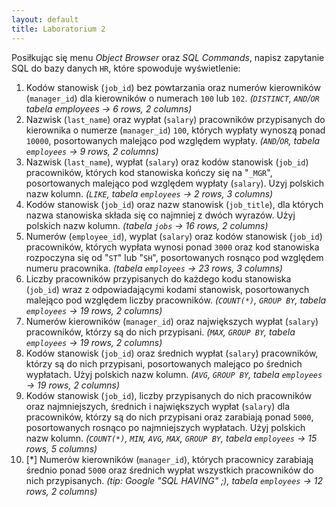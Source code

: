 ```yaml
---
layout: default
title: Laboratorium 2
---
```


Posiłkując się menu *Object Browser* oraz *SQL Commands*, napisz zapytanie SQL do bazy danych `HR`, które spowoduje wyświetlenie:

1. Kodów stanowisk (`job_id`) bez powtarzania oraz numerów kierowników (`manager_id`) dla kierowników o numerach `100` lub `102`. *(`DISTINCT`, `AND`/`OR` tabela employees -> 6 rows, 2 columns)*
2. Nazwisk (`last_name`) oraz wypłat (`salary`) pracowników przypisanych do kierownika o numerze (`manager_id`) `100`, których wypłaty wynoszą ponad `10000`, posortowanych malejąco pod względem wypłaty. *(`AND`/`OR`, tabela `employees` -> 9 rows, 2 columns)*
3. Nazwisk (`last_name`), wypłat (`salary`) oraz kodów stanowisk (`job_id`) pracowników, których kod stanowiska kończy się na "`_MGR`", posortowanych malejąco pod względem wypłaty (`salary`). Uzyj polskich nazw kolumn. *(`LIKE`, tabela `employees` -> 2 rows, 3 columns)*
4. Kodów stanowisk (`job_id`) oraz nazw stanowisk (`job_title`), dla których nazwa stanowiska składa się co najmniej z dwóch wyrazów. Użyj polskich nazw kolumn. *(tabela `jobs` -> 16 rows, 2 columns)*
5. Numerów (`employee_id`), wyplat (`salary`) oraz kodów stanowisk (`job_id`) pracowników, których wypłata wynosi ponad `3000` oraz kod stanowiska rozpoczyna się od "`ST`" lub "`SH`", posortowanych rosnąco pod względem numeru pracownika. *(tabela `employees` -> 23 rows, 3 columns)*
6. Liczby pracowników przypisanych do każdego kodu stanowiska (`job_id`) wraz z odpowiadającymi kodami stanowisk, posortowanych malejąco pod względem liczby pracowników. *(`COUNT(*)`, `GROUP BY`, tabela `employees` -> 19 rows, 2 columns)*
7. Numerów kierowników (`manager_id`) oraz największych wypłat (`salary`) pracowników, którzy są do nich przypisani. *(`MAX`, `GROUP BY`, tabela `employees` -> 19 rows, 2 columns)*
8. Kodów stanowisk (`job_id`) oraz średnich wypłat (`salary`) pracowników, którzy są do nich przypisani, posortowanych malejąco po średnich wypłatach. Użyj polskich nazw kolumn. *(`AVG`, `GROUP BY`, tabela `employees` -> 19 rows, 2 columns)*
9. Kodów stanowisk (`job_id`), liczby przypisanych do nich pracowników oraz najmniejszych, średnich i największych wypłat (`salary`) dla pracowników, którzy są do nich przypisani oraz zarabiają ponad `5000`, posortowanych rosnąco po najmniejszych wypłatach. Użyj polskich nazw kolumn. *(`COUNT(*)`, `MIN`, `AVG`, `MAX`, `GROUP BY`, tabela `employees` -> 15 rows, 5 columns)*
10. [\*] Numerów kierowników (`manager_id`), których pracownicy zarabiają średnio ponad `5000` oraz średnich wypłat wszystkich pracowników do nich przypisanych. *(tip: Google "SQL HAVING" ;), tabela `employees` -> 12 rows, 2 columns)*
